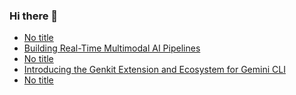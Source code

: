 ### Hi there 👋

<!-- daily.dev BOOKMARKS:START -->
- [No title](https://app.daily.dev/posts/cq5nbT2U0?utm_source=rss&utm_medium=bookmarks&utm_campaign=PnGboN99PhXCxFrWGGg2C)
- [Building Real-Time Multimodal AI Pipelines](https://app.daily.dev/posts/xQSBruiFc?utm_source=rss&utm_medium=bookmarks&utm_campaign=PnGboN99PhXCxFrWGGg2C)
- [No title](https://app.daily.dev/posts/9LFaQbUhV?utm_source=rss&utm_medium=bookmarks&utm_campaign=PnGboN99PhXCxFrWGGg2C)
- [Introducing the Genkit Extension and Ecosystem for Gemini CLI](https://app.daily.dev/posts/mLMLcOcGR?utm_source=rss&utm_medium=bookmarks&utm_campaign=PnGboN99PhXCxFrWGGg2C)
- [No title](https://app.daily.dev/posts/qRxqloMBy?utm_source=rss&utm_medium=bookmarks&utm_campaign=PnGboN99PhXCxFrWGGg2C)
<!-- daily.dev BOOKMARKS:END -->

<!--
**dinesh4monto/dinesh4monto** is a ✨ _special_ ✨ repository because its `README.md` (this file) appears on your GitHub profile.

Here are some ideas to get you started:

- 🔭 I’m currently working on ...
- 🌱 I’m currently learning ...
- 👯 I’m looking to collaborate on ...
- 🤔 I’m looking for help with ...
- 💬 Ask me about ...
- 📫 How to reach me: ...
- 😄 Pronouns: ...
- ⚡ Fun fact: ...
-->
